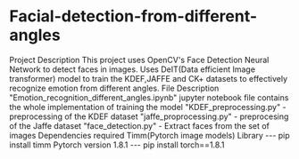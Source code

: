 # Facial-detection-from-different-angles
Project Description
This project uses OpenCV's Face Detection Neural Network to detect faces in images.
Uses DeIT(Data efficient Image transformer) model to train the KDEF,JAFFE and CK+ datasets to effectively recognize emotion from different angles.
File Description
"Emotion_recognition_different_angles.ipynb" jupyter notebook file contains the whole implementation of training the model
"KDEF_preprocessing.py" - preprocessing of the KDEF dataset
"jaffe_proprocessing.py" - preprocesing of the Jaffe dataset
"face_detection.py" - Extract faces from the set of images
Dependencies required
Timm(Pytorch image models) Library --- pip install timm
Pytorch version 1.8.1 --- pip install torch==1.8.1
